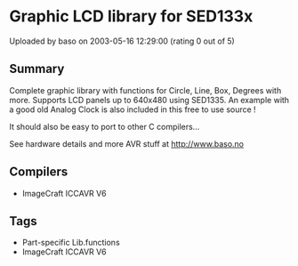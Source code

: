 # Graphic LCD library for SED133x

Uploaded by baso on 2003-05-16 12:29:00 (rating 0 out of 5)

## Summary

Complete graphic library with functions for Circle, Line, Box, Degrees with more. Supports LCD panels up to 640x480 using SED1335. An example with a good old Analog Clock is also included in this free to use source !


It should also be easy to port to other C compilers...


See hardware details and more AVR stuff at <http://www.baso.no>

## Compilers

- ImageCraft ICCAVR V6

## Tags

- Part-specific Lib.functions
- ImageCraft ICCAVR V6
